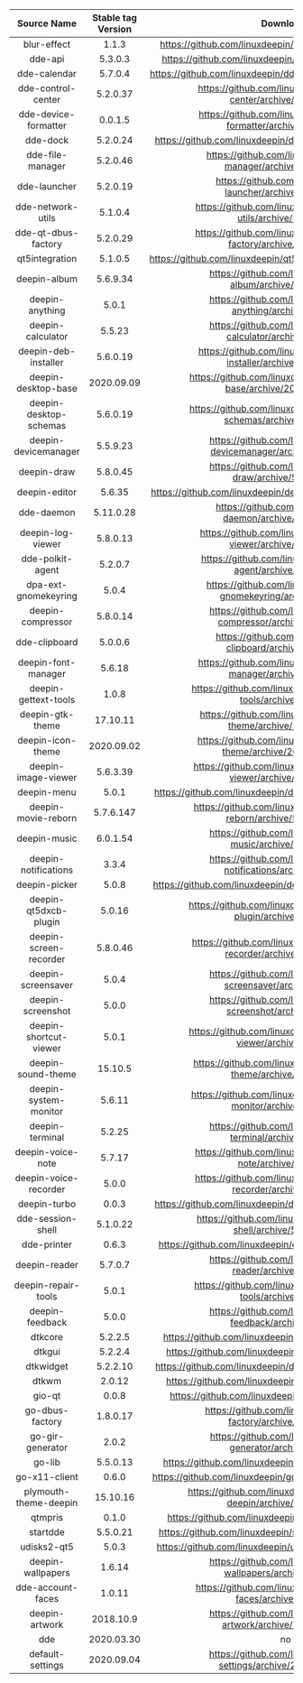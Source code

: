 |       Source Name       | Stable tag Version |                        Download Link                         |
| :---------------------: | :----------------: | :----------------------------------------------------------: |
|       blur-effect       |       1.1.3        | https://github.com/linuxdeepin/blur-effect/archive/1.1.3.tar.gz |
|         dde-api         |      5.3.0.3       | https://github.com/linuxdeepin/dde-api/archive/5.3.0.3.tar.gz |
|      dde-calendar       |      5.7.0.4       | https://github.com/linuxdeepin/dde-calendar/archive/5.7.0.4.tar.gz |
|   dde-control-center    |      5.2.0.37      | https://github.com/linuxdeepin/dde-control-center/archive/5.3.0.37.tar.gz |
|  dde-device-formatter   |      0.0.1.5       | https://github.com/linuxdeepin/dde-device-formatter/archive/0.0.1.5.tar.gz |
|        dde-dock         |      5.2.0.24      | https://github.com/linuxdeepin/dde-dock/archive/5.3.0.24.tar.gz |
|    dde-file-manager     |      5.2.0.46      | https://github.com/linuxdeepin/dde-file-manager/archive/5.2.0.46.tar.gz |
|      dde-launcher       |      5.2.0.19      | https://github.com/linuxdeepin/dde-launcher/archive/5.2.0.19.tar.gz |
|    dde-network-utils    |      5.1.0.4       | https://github.com/linuxdeepin/dde-network-utils/archive/5.1.0.4.tar.gz |
|   dde-qt-dbus-factory   |      5.2.0.29      | https://github.com/linuxdeepin/dde-qt-dbus-factory/archive/5.2.0.29.tar.gz |
|     qt5integration      |      5.1.0.5       | https://github.com/linuxdeepin/qt5integration/archive/5.1.0.5.tar.gz |
|      deepin-album       |      5.6.9.34      | https://github.com/linuxdeepin/deepin-album/archive/5.6.9.34.tar.gz |
|     deepin-anything     |       5.0.1        | https://github.com/linuxdeepin/deepin-anything/archive/5.0.1.tar.gz |
|    deepin-calculator    |       5.5.23       | https://github.com/linuxdeepin/deepin-calculator/archive/5.5.23.tar.gz |
|  deepin-deb-installer   |      5.6.0.19      | https://github.com/linuxdeepin/deepin-deb-installer/archive/5.6.0.19.tar.gz |
|   deepin-desktop-base   |     2020.09.09     | https://github.com/linuxdeepin/deepin-desktop-base/archive/2020.09.09.tar.gz |
| deepin-desktop-schemas  |      5.6.0.19      | https://github.com/linuxdeepin/deepin-desktop-schemas/archive/5.6.0.19.tar.gz |
|  deepin-devicemanager   |      5.5.9.23      | https://github.com/linuxdeepin/deepin-devicemanager/archive/5.5.9.23.tar.gz |
|       deepin-draw       |      5.8.0.45      | https://github.com/linuxdeepin/deepin-draw/archive/5.8.0.45.tar.gz |
|      deepin-editor      |       5.6.35       | https://github.com/linuxdeepin/deepin-editor/archive/5.6.35.tar.gz |
|       dde-daemon        |     5.11.0.28      | https://github.com/linuxdeepin/dde-daemon/archive/5.11.0.28.tar.gz |
|    deepin-log-viewer    |      5.8.0.13      | https://github.com/linuxdeepin/deepin-log-viewer/archive/5.8.0.13.tar.gz |
|    dde-polkit-agent     |      5.2.0.7       | https://github.com/linuxdeepin/dde-polkit-agent/archive/5.2.0.7.tar.gz |
|  dpa-ext-gnomekeyring   |       5.0.4        | https://github.com/linuxdeepin/dpa-ext-gnomekeyring/archive/5.0.4.tar.gz |
|    deepin-compressor    |      5.8.0.14      | https://github.com/linuxdeepin/deepin-compressor/archive/5.8.0.14.tar.gz |
|      dde-clipboard      |      5.0.0.6       | https://github.com/linuxdeepin/dde-clipboard/archive/5.0.0.6.tar.gz |
|   deepin-font-manager   |       5.6.18       | https://github.com/linuxdeepin/deepin-font-manager/archive/5.6.18.tar.gz |
|  deepin-gettext-tools   |       1.0.8        | https://github.com/linuxdeepin/deepin-gettext-tools/archive/1.0.8.tar.gz |
|    deepin-gtk-theme     |      17.10.11      | https://github.com/linuxdeepin/deepin-gtk-theme/archive/17.10.11.tar.gz |
|    deepin-icon-theme    |     2020.09.02     | https://github.com/linuxdeepin/deepin-icon-theme/archive/2020.09.02.tar.gz |
|   deepin-image-viewer   |      5.6.3.39      | https://github.com/linuxdeepin/deepin-image-viewer/archive/5.6.3.39.tar.gz |
|       deepin-menu       |       5.0.1        | https://github.com/linuxdeepin/deepin-menu/archive/5.0.1.tar.gz |
|   deepin-movie-reborn   |     5.7.6.147      | https://github.com/linuxdeepin/deepin-movie-reborn/archive/5.7.6.147.tar.gz |
|      deepin-music       |      6.0.1.54      | https://github.com/linuxdeepin/deepin-music/archive/6.0.1.54.tar.gz |
|  deepin-notifications   |       3.3.4        | https://github.com/linuxdeepin/deepin-notifications/archive/3.3.4.tar.gz |
|      deepin-picker      |       5.0.8        | https://github.com/linuxdeepin/deepin-picker/archive/5.0.8.tar.gz |
|  deepin-qt5dxcb-plugin  |       5.0.16       | https://github.com/linuxdeepin/deepin-qt5dxcb-plugin/archive/5.0.16.tar.gz |
| deepin-screen-recorder  |      5.8.0.46      | https://github.com/linuxdeepin/deepin-screen-recorder/archive/5.8.0.46.tar.gz |
|   deepin-screensaver    |       5.0.4        | https://github.com/linuxdeepin/deepin-screensaver/archive/5.0.4.tar.gz |
|    deepin-screenshot    |       5.0.0        | https://github.com/linuxdeepin/deepin-screenshot/archive/5.0.0.tar.gz |
| deepin-shortcut-viewer  |       5.0.1        | https://github.com/linuxdeepin/deepin-shortcut-viewer/archive/5.0.1.tar.gz |
|   deepin-sound-theme    |      15.10.5       | https://github.com/linuxdeepin/deepin-sound-theme/archive/15.10.5.tar.gz |
|  deepin-system-monitor  |       5.6.11       | https://github.com/linuxdeepin/deepin-system-monitor/archive/5.6.11.tar.gz |
|     deepin-terminal     |       5.2.25       | https://github.com/linuxdeepin/deepin-terminal/archive/5.2.25.tar.gz |
|    deepin-voice-note    |       5.7.17       | https://github.com/linuxdeepin/deepin-voice-note/archive/5.7.17.tar.gz |
|  deepin-voice-recorder  |       5.0.0        | https://github.com/linuxdeepin/deepin-voice-recorder/archive/5.0.0.tar.gz |
|      deepin-turbo       |       0.0.3        | https://github.com/linuxdeepin/deepin-turbo/archive/0.0.3.tar.gz |
|    dde-session-shell    |      5.1.0.22      | https://github.com/linuxdeepin/dde-session-shell/archive/5.1.0.22.tar.gz |
|       dde-printer       |       0.6.3        | https://github.com/linuxdeepin/dde-printer/archive/0.6.3.tar.gz |
|      deepin-reader      |      5.7.0.7       | https://github.com/linuxdeepin/deepin-reader/archive/5.7.0.7.tar.gz |
|   deepin-repair-tools   |       5.0.1        | https://github.com/linuxdeepin/deepin-repair-tools/archive/5.0.1.tar.gz |
|     deepin-feedback     |       5.0.0        | https://github.com/linuxdeepin/deepin-feedback/archive/5.0.0.tar.gz |
|         dtkcore         |      5.2.2.5       | https://github.com/linuxdeepin/dtkcore/archive/5.2.2.5.tar.gz |
|         dtkgui          |      5.2.2.4       | https://github.com/linuxdeepin/dtkgui/archive/5.2.2.4.tar.gz |
|        dtkwidget        |      5.2.2.10      | https://github.com/linuxdeepin/dtkwidget/archive/5.2.2.10.tar.gz |
|          dtkwm          |       2.0.12       |  https://github.com/linuxdeepin/dtkwm/archive/2.0.12.tar.gz  |
|         gio-qt          |       0.0.8        |  https://github.com/linuxdeepin/gio-qt/archive/0.0.8.tar.gz  |
|     go-dbus-factory     |      1.8.0.17      | https://github.com/linuxdeepin/go-dbus-factory/archive/1.8.0.17.tar.gz |
|    go-gir-generator     |       2.0.2        | https://github.com/linuxdeepin/go-gir-generator/archive/2.0.2.tar.gz |
|         go-lib          |      5.5.0.13      | https://github.com/linuxdeepin/go-lib/archive/5.5.0.13.tar.gz |
|      go-x11-client      |       0.6.0        | https://github.com/linuxdeepin/go-x11-client/archive/0.6.0.tar.gz |
|  plymouth-theme-deepin  |      15.10.16      | https://github.com/linuxdeepin/plymouth-theme-deepin/archive/15.10.16.tar.gz |
|         qtmpris         |       0.1.0        | https://github.com/linuxdeepin/qtmpris/archive/0.1.0.tar.gz |
|        startdde         |      5.5.0.21      | https://github.com/linuxdeepin/startdde/archive/5.5.0.21.tar.gz |
|       udisks2-qt5       |       5.0.3        | https://github.com/linuxdeepin/udisks2-qt5/archive/5.0.3.tar.gz |
|    deepin-wallpapers    |       1.6.14       | https://github.com/linuxdeepin/deepin-wallpapers/archive/1.6.14.tar.gz |
|    dde-account-faces    |       1.0.11       | https://github.com/linuxdeepin/dde-account-faces/archive/1.0.11.tar.gz |
|     deepin-artwork      |     2018.10.9      | https://github.com/linuxdeepin/deepin-artwork/archive/2018.10.9.tar.gz |
|           dde           |     2020.03.30     |                            no tag                            |
|    default-settings     |     2020.09.04     | https://github.com/linuxdeepin/default-settings/archive/2020.09.04.tar.gz |

